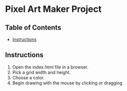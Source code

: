 # Pixel Art Maker Project

## Table of Contents

* [Instructions](#instructions)

## Instructions

1. Open the index.html file in a browser.
2. Pick a grid width and height.
3. Choose a color.
4. Begin drawing with the mouse by clicking or dragging
